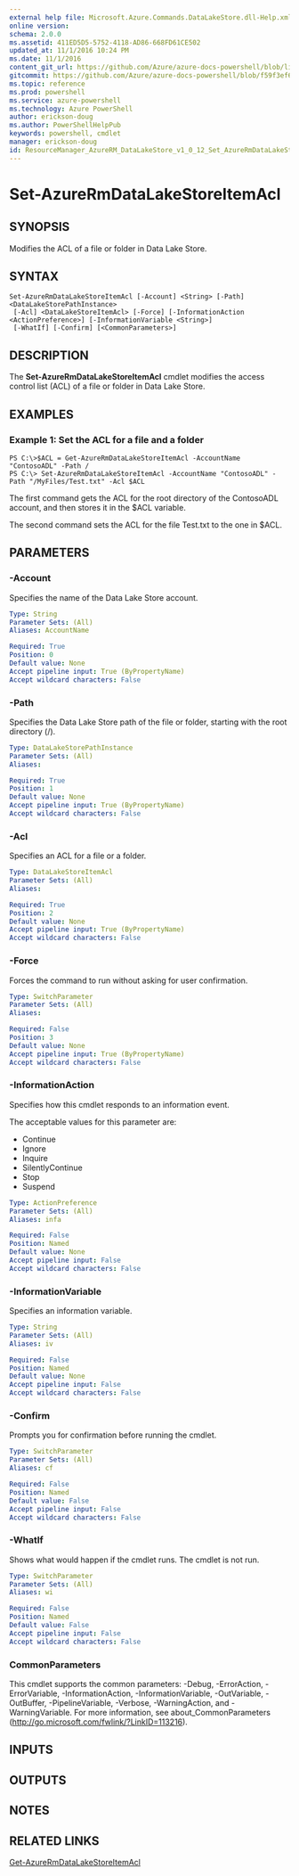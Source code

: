 ```yaml
---
external help file: Microsoft.Azure.Commands.DataLakeStore.dll-Help.xml
online version: 
schema: 2.0.0
ms.assetid: 411ED5D5-5752-4118-AD86-668FD61CE502
updated_at: 11/1/2016 10:24 PM
ms.date: 11/1/2016
content_git_url: https://github.com/Azure/azure-docs-powershell/blob/live/azureps-cmdlets-docs/ResourceManager/AzureRM.DataLakeStore/v1.0.12/Set-AzureRmDataLakeStoreItemAcl.md
gitcommit: https://github.com/Azure/azure-docs-powershell/blob/f59f3ef60bc592383812213e69fd77ba950759ed/azureps-cmdlets-docs/ResourceManager/AzureRM.DataLakeStore/v1.0.12/Set-AzureRmDataLakeStoreItemAcl.md
ms.topic: reference
ms.prod: powershell
ms.service: azure-powershell
ms.technology: Azure PowerShell
author: erickson-doug
ms.author: PowerShellHelpPub
keywords: powershell, cmdlet
manager: erickson-doug
id: ResourceManager_AzureRM_DataLakeStore_v1_0_12_Set_AzureRmDataLakeStoreItemAcl_md
---
```


# Set-AzureRmDataLakeStoreItemAcl

## SYNOPSIS
Modifies the ACL of a file or folder in Data Lake Store.

## SYNTAX

```
Set-AzureRmDataLakeStoreItemAcl [-Account] <String> [-Path] <DataLakeStorePathInstance>
 [-Acl] <DataLakeStoreItemAcl> [-Force] [-InformationAction <ActionPreference>] [-InformationVariable <String>]
 [-WhatIf] [-Confirm] [<CommonParameters>]
```

## DESCRIPTION
The **Set-AzureRmDataLakeStoreItemAcl** cmdlet modifies the access control list (ACL) of a file or folder in Data Lake Store.

## EXAMPLES

### Example 1: Set the ACL for a file and a folder
```
PS C:\>$ACL = Get-AzureRmDataLakeStoreItemAcl -AccountName "ContosoADL" -Path /
PS C:\> Set-AzureRmDataLakeStoreItemAcl -AccountName "ContosoADL" -Path "/MyFiles/Test.txt" -Acl $ACL
```

The first command gets the ACL for the root directory of the ContosoADL account, and then stores it in the $ACL variable.

The second command sets the ACL for the file Test.txt to the one in $ACL.

## PARAMETERS

### -Account
Specifies the name of the Data Lake Store account.

```yaml
Type: String
Parameter Sets: (All)
Aliases: AccountName

Required: True
Position: 0
Default value: None
Accept pipeline input: True (ByPropertyName)
Accept wildcard characters: False
```

### -Path
Specifies the Data Lake Store path of the file or folder, starting with the root directory (/).

```yaml
Type: DataLakeStorePathInstance
Parameter Sets: (All)
Aliases: 

Required: True
Position: 1
Default value: None
Accept pipeline input: True (ByPropertyName)
Accept wildcard characters: False
```

### -Acl
Specifies an ACL for a file or a folder.

```yaml
Type: DataLakeStoreItemAcl
Parameter Sets: (All)
Aliases: 

Required: True
Position: 2
Default value: None
Accept pipeline input: True (ByPropertyName)
Accept wildcard characters: False
```

### -Force
Forces the command to run without asking for user confirmation.

```yaml
Type: SwitchParameter
Parameter Sets: (All)
Aliases: 

Required: False
Position: 3
Default value: None
Accept pipeline input: True (ByPropertyName)
Accept wildcard characters: False
```

### -InformationAction
Specifies how this cmdlet responds to an information event.

The acceptable values for this parameter are:

- Continue
- Ignore
- Inquire
- SilentlyContinue
- Stop
- Suspend

```yaml
Type: ActionPreference
Parameter Sets: (All)
Aliases: infa

Required: False
Position: Named
Default value: None
Accept pipeline input: False
Accept wildcard characters: False
```

### -InformationVariable
Specifies an information variable.

```yaml
Type: String
Parameter Sets: (All)
Aliases: iv

Required: False
Position: Named
Default value: None
Accept pipeline input: False
Accept wildcard characters: False
```

### -Confirm
Prompts you for confirmation before running the cmdlet.

```yaml
Type: SwitchParameter
Parameter Sets: (All)
Aliases: cf

Required: False
Position: Named
Default value: False
Accept pipeline input: False
Accept wildcard characters: False
```

### -WhatIf
Shows what would happen if the cmdlet runs.
The cmdlet is not run.

```yaml
Type: SwitchParameter
Parameter Sets: (All)
Aliases: wi

Required: False
Position: Named
Default value: False
Accept pipeline input: False
Accept wildcard characters: False
```

### CommonParameters
This cmdlet supports the common parameters: -Debug, -ErrorAction, -ErrorVariable, -InformationAction, -InformationVariable, -OutVariable, -OutBuffer, -PipelineVariable, -Verbose, -WarningAction, and -WarningVariable. For more information, see about_CommonParameters (http://go.microsoft.com/fwlink/?LinkID=113216).

## INPUTS

## OUTPUTS

## NOTES

## RELATED LINKS

[Get-AzureRmDataLakeStoreItemAcl](xref:ResourceManager/AzureRM.DataLakeStore/v1.0.12/Get-AzureRmDataLakeStoreItemAcl.md)


